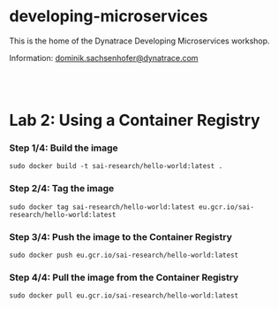 # developing-microservices

This is the home of the Dynatrace Developing Microservices workshop.

Information: dominik.sachsenhofer@dynatrace.com

<br>
<br>

# Lab 2: Using a Container Registry

### Step 1/4: Build the image

```
sudo docker build -t sai-research/hello-world:latest .
```

### Step 2/4: Tag the image

```
sudo docker tag sai-research/hello-world:latest eu.gcr.io/sai-research/hello-world:latest 
```

### Step 3/4: Push the image to the Container Registry

```
sudo docker push eu.gcr.io/sai-research/hello-world:latest
```

### Step 4/4: Pull the image from the Container Registry

```
sudo docker pull eu.gcr.io/sai-research/hello-world:latest
```
